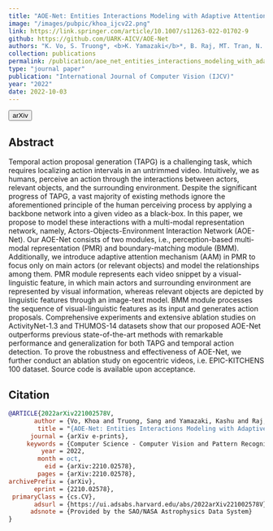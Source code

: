 ```yaml
---
title: "AOE-Net: Entities Interactions Modeling with Adaptive Attention Mechanism for Temporal Action Proposals Generation"
image: "/images/pubpic/khoa_ijcv22.png"
link: https://link.springer.com/article/10.1007/s11263-022-01702-9
github: https://github.com/UARK-AICV/AOE-Net
authors: "K. Vo, S. Truong*, <b>K. Yamazaki</b>*, B. Raj, MT. Tran, N. Le"
collection: publications
permalink: /publication/aoe_net_entities_interactions_modeling_with_adaptive_attention_mechanism_for_temporal_action_proposals_generation
type: "journal paper"
publication: "International Journal of Computer Vision (IJCV)"
year: "2022"
date: 2022-10-03
---
```

<button class="btn btn-round btn-sm btn-ghost-blue" onclick="location.href='https://arxiv.org/abs/2210.02578'">arXiv</button>

## Abstract
Temporal action proposal generation (TAPG) is a challenging task, which requires localizing action intervals in an untrimmed video. Intuitively, we as humans, perceive an action through the interactions between actors, relevant objects, and the surrounding environment. Despite the significant progress of TAPG, a vast majority of existing methods ignore the aforementioned principle of the human perceiving process by applying a backbone network into a given video as a black-box. In this paper, we propose to model these interactions with a multi-modal representation network, namely, Actors-Objects-Environment Interaction Network (AOE-Net). Our AOE-Net consists of two modules, i.e., perception-based multi-modal representation (PMR) and boundary-matching module (BMM). Additionally, we introduce adaptive attention mechanism (AAM) in PMR to focus only on main actors (or relevant objects) and model the relationships among them. PMR module represents each video snippet by a visual-linguistic feature, in which main actors and surrounding environment are represented by visual information, whereas relevant objects are depicted by linguistic features through an image-text model. BMM module processes the sequence of visual-linguistic features as its input and generates action proposals. Comprehensive experiments and extensive ablation studies on ActivityNet-1.3 and THUMOS-14 datasets show that our proposed AOE-Net outperforms previous state-of-the-art methods with remarkable performance and generalization for both TAPG and temporal action detection. To prove the robustness and effectiveness of AOE-Net, we further conduct an ablation study on egocentric videos, i.e. EPIC-KITCHENS 100 dataset. Source code is available upon acceptance. 

## Citation
```bibtex
@ARTICLE{2022arXiv221002578V,
       author = {Vo, Khoa and Truong, Sang and Yamazaki, Kashu and Raj, Bhiksha and Tran, Minh-Triet and Le, Ngan},
        title = "{AOE-Net: Entities Interactions Modeling with Adaptive Attention Mechanism for Temporal Action Proposals Generation}",
      journal = {arXiv e-prints},
     keywords = {Computer Science - Computer Vision and Pattern Recognition},
         year = 2022,
        month = oct,
          eid = {arXiv:2210.02578},
        pages = {arXiv:2210.02578},
archivePrefix = {arXiv},
       eprint = {2210.02578},
 primaryClass = {cs.CV},
       adsurl = {https://ui.adsabs.harvard.edu/abs/2022arXiv221002578V},
      adsnote = {Provided by the SAO/NASA Astrophysics Data System}
}
```
